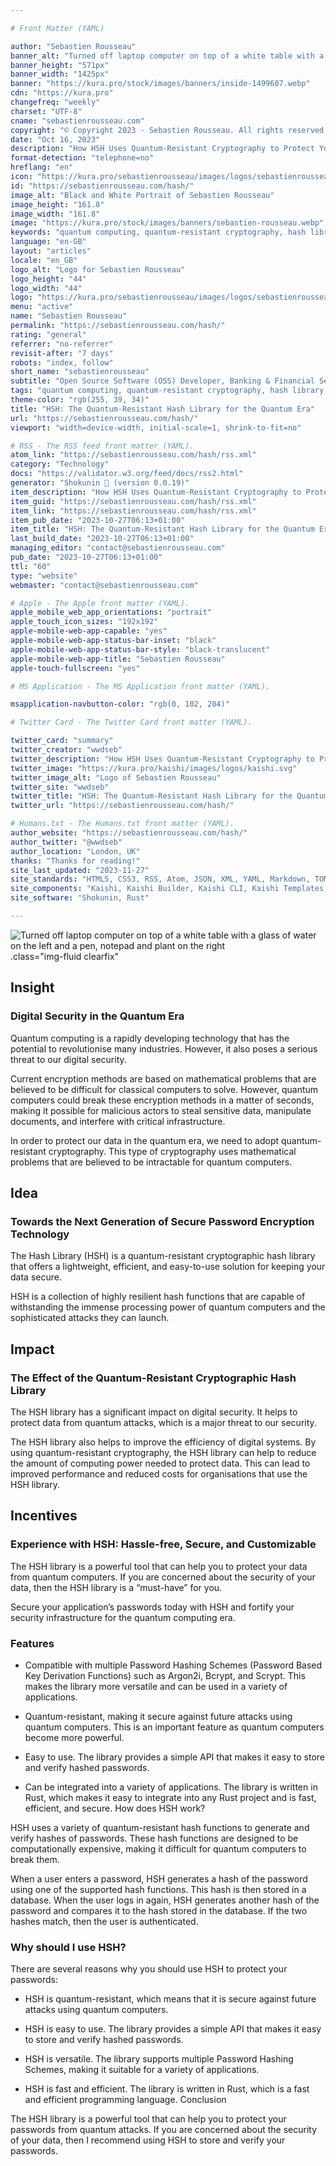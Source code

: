 ```yaml
---

# Front Matter (YAML)

author: "Sebastien Rousseau"
banner_alt: "Turned off laptop computer on top of a white table with a glass of water on the left and a pen, notepad and plant on the right"
banner_height: "571px"
banner_width: "1425px"
banner: "https://kura.pro/stock/images/banners/inside-1499607.webp"
cdn: "https://kura.pro"
changefreq: "weekly"
charset: "UTF-8"
cname: "sebastienrousseau.com"
copyright: "© Copyright 2023 - Sebastien Rousseau. All rights reserved."
date: "Oct 16, 2023"
description: "How HSH Uses Quantum-Resistant Cryptography to Protect Your Data"
format-detection: "telephone=no"
hreflang: "en"
icon: "https://kura.pro/sebastienrousseau/images/logos/sebastienrousseau.svg"
id: "https://sebastienrousseau.com/hash/"
image_alt: "Black and White Portrait of Sebastien Rousseau"
image_height: "161.8"
image_width: "161.8"
image: "https://kura.pro/stock/images/banners/sebastien-rousseau.webp"
keywords: "quantum computing, quantum-resistant cryptography, hash library, HSH, password encryption, data security, quantum attacks, digital security, cryptography, cybersecurity"
language: "en-GB"
layout: "articles"
locale: "en_GB"
logo_alt: "Logo for Sebastien Rousseau"
logo_height: "44"
logo_width: "44"
logo: "https://kura.pro/sebastienrousseau/images/logos/sebastienrousseau.webp"
menu: "active"
name: "Sebastien Rousseau"
permalink: "https://sebastienrousseau.com/hash/"
rating: "general"
referrer: "no-referrer"
revisit-after: "7 days"
robots: "index, follow"
short_name: "sebastienrousseau"
subtitle: "Open Source Software (OSS) Developer, Banking & Financial Service Professional"
tags: "quantum computing, quantum-resistant cryptography, hash library, HSH, password encryption, data security, quantum attacks, digital security, cryptography, cybersecurity"
theme-color: "rgb(255, 39, 34)"
title: "HSH: The Quantum-Resistant Hash Library for the Quantum Era"
url: "https://sebastienrousseau.com/hash/"
viewport: "width=device-width, initial-scale=1, shrink-to-fit=no"

# RSS - The RSS feed front matter (YAML).
atom_link: "https://sebastienrousseau.com/hash/rss.xml"
category: "Technology"
docs: "https://validator.w3.org/feed/docs/rss2.html"
generator: "Shokunin 🦀 (version 0.0.19)"
item_description: "How HSH Uses Quantum-Resistant Cryptography to Protect Your Data"
item_guid: "https://sebastienrousseau.com/hash/rss.xml"
item_link: "https://sebastienrousseau.com/hash/rss.xml"
item_pub_date: "2023-10-27T06:13+01:00"
item_title: "HSH: The Quantum-Resistant Hash Library for the Quantum Era"
last_build_date: "2023-10-27T06:13+01:00"
managing_editor: "contact@sebastienrousseau.com"
pub_date: "2023-10-27T06:13+01:00"
ttl: "60"
type: "website"
webmaster: "contact@sebastienrousseau.com"

# Apple - The Apple front matter (YAML).
apple_mobile_web_app_orientations: "portrait"
apple_touch_icon_sizes: "192x192"
apple-mobile-web-app-capable: "yes"
apple-mobile-web-app-status-bar-inset: "black"
apple-mobile-web-app-status-bar-style: "black-translucent"
apple-mobile-web-app-title: "Sebastien Rousseau"
apple-touch-fullscreen: "yes"

# MS Application - The MS Application front matter (YAML).

msapplication-navbutton-color: "rgb(0, 102, 204)"

# Twitter Card - The Twitter Card front matter (YAML).

twitter_card: "summary"
twitter_creator: "wwdseb"
twitter_description: "How HSH Uses Quantum-Resistant Cryptography to Protect Your Data"
twitter_image: "https://kura.pro/kaishi/images/logos/kaishi.svg"
twitter_image_alt: "Logo of Sebastien Rousseau"
twitter_site: "wwdseb"
twitter_title: "HSH: The Quantum-Resistant Hash Library for the Quantum Era"
twitter_url: "https://sebastienrousseau.com/hash/"

# Humans.txt - The Humans.txt front matter (YAML).
author_website: "https://sebastienrousseau.com/hash/"
author_twitter: "@wwdseb"
author_location: "London, UK"
thanks: "Thanks for reading!"
site_last_updated: "2023-11-27"
site_standards: "HTML5, CSS3, RSS, Atom, JSON, XML, YAML, Markdown, TOML"
site_components: "Kaishi, Kaishi Builder, Kaishi CLI, Kaishi Templates, Kaishi Themes"
site_software: "Shokunin, Rust"

---
```


![Turned off laptop computer on top of a white table with a glass of water on the left and a pen, notepad and plant on the right](https://kura.pro/stock/images/banners/inside-1499607.webp).class=\"img-fluid clearfix\"

## Insight

### Digital Security in the Quantum Era

Quantum computing is a rapidly developing technology that has the potential to revolutionise many industries. However, it also poses a serious threat to our digital security.

Current encryption methods are based on mathematical problems that are believed to be difficult for classical computers to solve. However, quantum computers could break these encryption methods in a matter of seconds, making it possible for malicious actors to steal sensitive data, manipulate documents, and interfere with critical infrastructure.

In order to protect our data in the quantum era, we need to adopt quantum-resistant cryptography. This type of cryptography uses mathematical problems that are believed to be intractable for quantum computers.

## Idea

### Towards the Next Generation of Secure Password Encryption Technology

The Hash Library (HSH) is a quantum-resistant cryptographic hash library that offers a lightweight, efficient, and easy-to-use solution for keeping your data secure.

HSH is a collection of highly resilient hash functions that are capable of withstanding the immense processing power of quantum computers and the sophisticated attacks they can launch.

## Impact

### The Effect of the Quantum-Resistant Cryptographic Hash Library

The HSH library has a significant impact on digital security. It helps to protect data from quantum attacks, which is a major threat to our security.

The HSH library also helps to improve the efficiency of digital systems. By using quantum-resistant cryptography, the HSH library can help to reduce the amount of computing power needed to protect data. This can lead to improved performance and reduced costs for organisations that use the HSH library.

## Incentives

### Experience with HSH: Hassle-free, Secure, and Customizable

The HSH library is a powerful tool that can help you to protect your data from quantum computers. If you are concerned about the security of your data, then the HSH library is a “must-have” for you.

Secure your application’s passwords today with HSH and fortify your security infrastructure for the quantum computing era.

### Features

* Compatible with multiple Password Hashing Schemes (Password Based Key Derivation Functions) such as Argon2i, Bcrypt, and Scrypt. This makes the library more versatile and can be used in a variety of applications.

* Quantum-resistant, making it secure against future attacks using quantum computers. This is an important feature as quantum computers become more powerful.

* Easy to use. The library provides a simple API that makes it easy to store and verify hashed passwords.

* Can be integrated into a variety of applications. The library is written in Rust, which makes it easy to integrate into any Rust project and is fast, efficient, and secure.
How does HSH work?

HSH uses a variety of quantum-resistant hash functions to generate and verify hashes of passwords. These hash functions are designed to be computationally expensive, making it difficult for quantum computers to break them.

When a user enters a password, HSH generates a hash of the password using one of the supported hash functions. This hash is then stored in a database. When the user logs in again, HSH generates another hash of the password and compares it to the hash stored in the database. If the two hashes match, then the user is authenticated.

### Why should I use HSH?

There are several reasons why you should use HSH to protect your passwords:

* HSH is quantum-resistant, which means that it is secure against future attacks using quantum computers.

* HSH is easy to use. The library provides a simple API that makes it easy to store and verify hashed passwords.

* HSH is versatile. The library supports multiple Password Hashing Schemes, making it suitable for a variety of applications.

* HSH is fast and efficient. The library is written in Rust, which is a fast and efficient programming language.
Conclusion

The HSH library is a powerful tool that can help you to protect your passwords from quantum attacks. If you are concerned about the security of your data, then I recommend using HSH to store and verify your passwords.